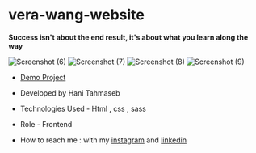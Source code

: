 # vera-wang-website
**Success isn't about the end result, it's about what you learn along the way**

![Screenshot (6)](https://github.com/haniehtahmaseb/vera-wang-website/assets/155815327/ff4663e4-9131-4352-a9f2-eb514a554220)
![Screenshot (7)](https://github.com/haniehtahmaseb/vera-wang-website/assets/155815327/9e957248-24cb-4eec-a100-ec54673c7383)
![Screenshot (8)](https://github.com/haniehtahmaseb/vera-wang-website/assets/155815327/fb6c572f-66c4-4fbd-90bc-8f387827ee4f)
![Screenshot (9)](https://github.com/haniehtahmaseb/vera-wang-website/assets/155815327/b19bad18-03b2-4d69-8804-fb22413cad28)

- [Demo Project](https://haniehtahmaseb.github.io/vera-wang-website/verawang.html)

- Developed by Hani Tahmaseb

- Technologies Used - Html , css , sass

- Role - Frontend

- How to reach me : with my [instagram](https://instagram.com/haniehtahmaseb) and [linkedin](https://linkedin.com/in/hani-tahmaseb-a52212212)

